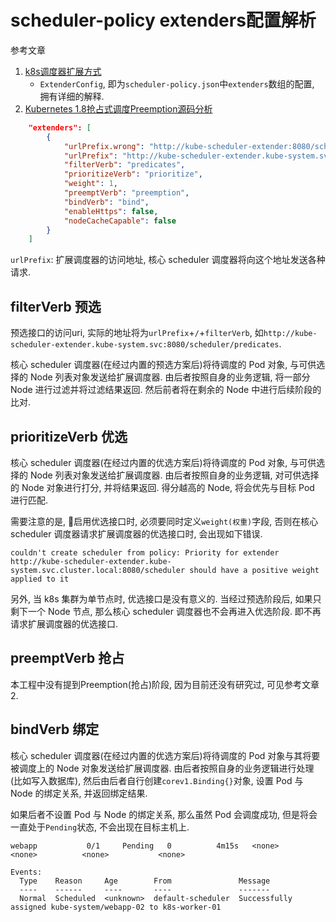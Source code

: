 # scheduler-policy extenders配置解析

参考文章

1. [k8s调度器扩展方式](https://blog.csdn.net/yevvzi/article/details/79858170)
    - `ExtenderConfig`, 即为`scheduler-policy.json`中`extenders`数组的配置, 拥有详细的解释.
2. [Kubernetes 1.8抢占式调度Preemption源码分析](https://my.oschina.net/jxcdwangtao/blog/1563456)

```json
    "extenders": [
        {
            "urlPrefix.wrong": "http://kube-scheduler-extender:8080/scheduler",
            "urlPrefix": "http://kube-scheduler-extender.kube-system.svc:8080/scheduler",
            "filterVerb": "predicates",
            "prioritizeVerb": "prioritize",
            "weight": 1,
            "preemptVerb": "preemption",
            "bindVerb": "bind",
            "enableHttps": false,
            "nodeCacheCapable": false
        }
    ]
```

`urlPrefix`: 扩展调度器的访问地址, 核心 scheduler 调度器将向这个地址发送各种请求.

## filterVerb 预选

预选接口的访问uri, 实际的地址将为`urlPrefix`+`/`+`filterVerb`, 如`http://kube-scheduler-extender.kube-system.svc:8080/scheduler/predicates`.

核心 scheduler 调度器(在经过内置的预选方案后)将待调度的 Pod 对象, 与可供选择的 Node 列表对象发送给扩展调度器. 由后者按照自身的业务逻辑, 将一部分 Node 进行过滤并将过滤结果返回. 然后前者将在剩余的 Node 中进行后续阶段的比对.

## prioritizeVerb 优选

核心 scheduler 调度器(在经过内置的优选方案后)将待调度的 Pod 对象, 与可供选择的 Node 列表对象发送给扩展调度器. 由后者按照自身的业务逻辑, 对可供选择的 Node 对象进行打分, 并将结果返回. 得分越高的 Node, 将会优先与目标 Pod 进行匹配.

需要注意的是, 启用优选接口时, 必须要同时定义`weight(权重)`字段, 否则在核心 scheduler 调度器请求扩展调度器的优选接口时, 会出现如下错误.

```
couldn't create scheduler from policy: Priority for extender http://kube-scheduler-extender.kube-system.svc.cluster.local:8080/scheduler should have a positive weight applied to it
```

另外, 当 k8s 集群为单节点时, 优选接口是没有意义的. 当经过预选阶段后, 如果只剩下一个 Node 节点, 那么核心 scheduler 调度器也不会再进入优选阶段. 即不再请求扩展调度器的优选接口.

## preemptVerb 抢占

本工程中没有提到Preemption(抢占)阶段, 因为目前还没有研究过, 可见参考文章2.

## bindVerb 绑定

核心 scheduler 调度器(在经过内置的优选方案后)将待调度的 Pod 对象与其将要被调度上的 Node 对象发送给扩展调度器. 由后者按照自身的业务逻辑进行处理(比如写入数据库), 然后由后者自行创建`corev1.Binding{}`对象, 设置 Pod 与 Node 的绑定关系, 并返回绑定结果.

如果后者不设置 Pod 与 Node 的绑定关系, 那么虽然 Pod 会调度成功, 但是将会一直处于`Pending`状态, 不会出现在目标主机上.

```
webapp           0/1     Pending   0          4m15s   <none>          <none>          <none>           <none>
```

```
Events:
  Type    Reason     Age        From               Message
  ----    ------     ----       ----               -------
  Normal  Scheduled  <unknown>  default-scheduler  Successfully assigned kube-system/webapp-02 to k8s-worker-01
```
